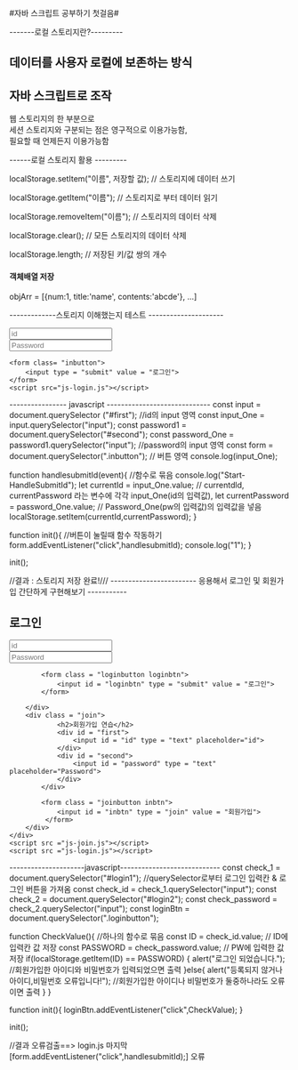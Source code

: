 #자바 스크립트 공부하기 첫걸음#

-------로컬 스토리지란?---------
<h2>데이터를 사용자 로컬에 보존하는 방식<h2>
<h2>자바 스크립트로 조작</h2>
<p>웹 스토리지의 한 부분으로 </br>세션 스토리지와 구분되는 점은 영구적으로 이용가능함, </br>필요할 때 언제든지 이용가능함 </p>

------로컬 스토리지 활용 ---------

<p>localStorage.setItem("이름", 저장할 값);  // 스토리지에 데이터 쓰기</p>


<p>localStorage.getItem("이름");  // 스토리지로 부터 데이터 읽기</p>


<p>localStorage.removeItem("이름");  // 스토리지의 데이터 삭제</p>


<p>localStorage.clear();  // 모든 스토리지의 데이터 삭제</p>


<p>localStorage.length;  // 저장된 키/값 쌍의 개수</p>

<h4>객체배열 저장</h4>
<p> objArr = [{num:1, title:'name', contents:'abcde'}, ...] </p>


-------------스토리지 이해했는지 테스트 ---------------------
<!DOCTYPE html>
<html>
    <head>
        <title>Test</title>
</head>
<body>
    <div id = "first">
        <input id = "id" type="text" placeholder="id">
    </div>
    <div id = "second">
        <input id = "password" type="text" placeholder="Password">
    </div>

    <form class= "inbutton">
        <input type = "submit" value = "로그인">
    </form>
    <script src="js-login.js"></script>

</body>
</html>
---------------- javascript -----------------------------
const input = document.querySelector ("#first");  //id의 input 영역 
const input_One = input.querySelector("input");
const password1 = document.querySelector("#second");
const password_One = password1.querySelector("input"); //password의 input 영역
const form = document.querySelector(".inbutton");  // 버튼 영역
console.log(input_One);

function handlesubmitId(event){  //함수로 묶음 
    console.log("Start-HandleSubmitId");
    let currentId = input_One.value;  // currentdld, currentPassword 라는 변수에 각각 input_One(id의 입력값), 
    let currentPassword = password_One.value; // Password_One(pw의 입력값)의 입력값을 넣음
    localStorage.setItem(currentId,currentPassword);
}


function init(){ //버튼이 눌릴때 함수 작동하기
    form.addEventListener("click",handlesubmitId);
    console.log("1");
}

init();

//결과 : 스토리지 저장 완료!///
------------------------ 응용해서 로그인 및 회원가입 간단하게 구현해보기  -----------
<!DOCTYPE html>
<html>
<head>
<title>Real Test</title>
</head>

<body>
    <div class ="texts">
        <div class = "login">
            <h2>로그인</h2>
            <div id = "login1">
                <input id = "loginId" type ="text" placeholder="id">
            </div>
            <div id = "login2">
                <input id= "loginPassword" type = "text" placeholder = "Password">
            </div>

            <form class = "loginbutton loginbtn">
                <input id = "loginbtn" type = "submit" value = "로그인">
            </form>
        
        </div>
        <div class = "join">
                <h2>회원가입 연습</h2>
                <div id = "first">
                    <input id = "id" type = "text" placeholder="id">
                </div>
                <div id = "second">
                    <input id = "password" type = "text" placeholder="Password">  
                </div>    
            </div>
             
            <form class = "joinbutton inbtn">
                <input id = "inbtn" type = "join" value = "회원가입">
             </form>
        </div>
    </div>
    <script src ="js-join.js"></script>
    <script src ="js-login.js"></script>
</body>
</html>
---------------------javascript----------------------------
const check_1 = document.querySelector("#login1");  //querySelector로부터 로그인 입력칸 & 로그인 버튼을 가져옴
const check_id = check_1.querySelector("input");
const check_2 = document.querySelector("#login2");
const check_password = check_2.querySelector("input");
const loginBtn = document.querySelector(".loginbutton");


function CheckValue(){ //하나의 함수로 묶음
    const ID = check_id.value; // ID에 입력칸 값 저장
    const PASSWORD = check_password.value; // PW에 입력한 값 저장
    if(localStorage.getItem(ID) == PASSWORD) {
        alert("로그인 되었습니다.");            //회원가입한 아이디와 비밀번호가 입력되었으면 출력
    }else{
        alert("등록되지 않거나 아이디,비밀번호 오류입니다!"); //회원가입한 아이디나 비밀번호가 둘중하나라도 오류이면 출력
    }
}

function init(){
    loginBtn.addEventListener("click",CheckValue);
}


init();

//결과 오류검출==> login.js  마지막  [form.addEventListener("click",handlesubmitId);] 오류 